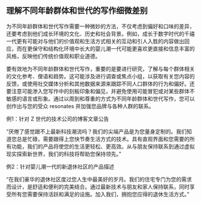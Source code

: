 ## 理解不同年龄群体和世代的写作细微差别

为不同年龄群体和世代写作需要一种微妙的方法，不仅考虑到偏好和口味的差异，还要考虑到他们成长环境的文化、历史和社会背景。例如，成长于数字时代的千禧一代更有可能对与他们的价值观和生活方式相关的互动和引人入胜的内容做出回应，而在更保守和结构化环境中长大的婴儿潮一代可能更喜欢更直接和信息丰富的风格，反映他们传统价值观和职业道德。

要有效地为不同年龄群体和世代写作，重要的是要进行研究，了解与每个群体相关的文化参考、俚语和趋势。这可能涉及进行调查或焦点小组，以获取有关您内容的反馈，或使用社交媒体分析和其他数据来源来跟踪不同人口群体的行为和偏好。还要注意可能渗入您写作中的刻板印象和偏见，并避免使用可能冒犯或对某些群体不敏感的语言或形象。通过以周到和尊重的方式为不同年龄群体和世代写作，您可以创作出与您的受众 resonates 并加强您品牌与各种人群的联系。

例1：针对 Z 世代的技术公司的博客文章公告

“厌倦了感觉跟不上最新科技潮流吗？我们的尖端产品是为您量身定制的。我们知道您总是忙碌，需要跟得上您快节奏生活方式的技术。具有直观界面和您需要的所有功能，我们的产品将使您的生活更轻松、更高效。从与朋友保持联系到通过虚拟现实探索新世界，我们的科技将帮助您保持领先。”

例2：针对婴儿潮一代的新退休社区的产品描述

“在我们豪华的退休社区度过您人生中最美好的岁月。我们的住宅专门为您的需求而设计，是舒适和便利的完美结合。通过最新技术与朋友和家人保持联系，同时享受所有您需要保持活跃和满足的设施。加入我们，拥抱您应得的退休生活方式。”

